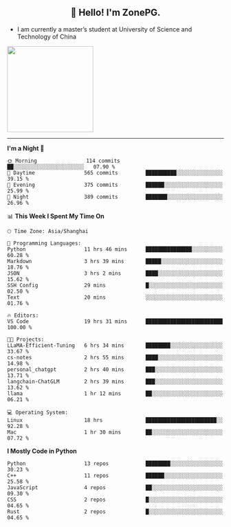 <h2 align="center">👋 Hello! I'm ZonePG.</h2>

- I am currently a master’s student at University of Science and Technology of China

<img height=200 align="center" src="https://github-readme-stats.vercel.app/api?username=zonepg" />

-------

<!--START_SECTION:waka-->
**I'm a Night 🦉** 

```text
🌞 Morning                114 commits         ██░░░░░░░░░░░░░░░░░░░░░░░   07.90 % 
🌆 Daytime                565 commits         ██████████░░░░░░░░░░░░░░░   39.15 % 
🌃 Evening                375 commits         ██████░░░░░░░░░░░░░░░░░░░   25.99 % 
🌙 Night                  389 commits         ███████░░░░░░░░░░░░░░░░░░   26.96 % 
```


📊 **This Week I Spent My Time On** 

```text
🕑︎ Time Zone: Asia/Shanghai

💬 Programming Languages: 
Python                   11 hrs 46 mins      ███████████████░░░░░░░░░░   60.28 % 
Markdown                 3 hrs 39 mins       █████░░░░░░░░░░░░░░░░░░░░   18.76 % 
JSON                     3 hrs 2 mins        ████░░░░░░░░░░░░░░░░░░░░░   15.62 % 
SSH Config               29 mins             █░░░░░░░░░░░░░░░░░░░░░░░░   02.50 % 
Text                     20 mins             ░░░░░░░░░░░░░░░░░░░░░░░░░   01.76 % 

🔥 Editors: 
VS Code                  19 hrs 31 mins      █████████████████████████   100.00 % 

🐱‍💻 Projects: 
LLaMA-Efficient-Tuning   6 hrs 34 mins       ████████░░░░░░░░░░░░░░░░░   33.67 % 
cs-notes                 2 hrs 55 mins       ████░░░░░░░░░░░░░░░░░░░░░   14.98 % 
personal_chatgpt         2 hrs 40 mins       ███░░░░░░░░░░░░░░░░░░░░░░   13.71 % 
langchain-ChatGLM        2 hrs 39 mins       ███░░░░░░░░░░░░░░░░░░░░░░   13.62 % 
llama                    1 hr 12 mins        ██░░░░░░░░░░░░░░░░░░░░░░░   06.21 % 

💻 Operating System: 
Linux                    18 hrs              ███████████████████████░░   92.28 % 
Mac                      1 hr 30 mins        ██░░░░░░░░░░░░░░░░░░░░░░░   07.72 % 
```

**I Mostly Code in Python** 

```text
Python                   13 repos            ████████░░░░░░░░░░░░░░░░░   30.23 % 
C++                      11 repos            ██████░░░░░░░░░░░░░░░░░░░   25.58 % 
JavaScript               4 repos             ██░░░░░░░░░░░░░░░░░░░░░░░   09.30 % 
CSS                      2 repos             █░░░░░░░░░░░░░░░░░░░░░░░░   04.65 % 
Rust                     2 repos             █░░░░░░░░░░░░░░░░░░░░░░░░   04.65 % 
```




<!--END_SECTION:waka-->
